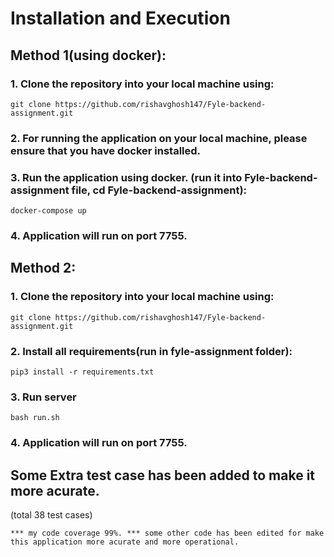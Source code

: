 # Installation and Execution

##  Method 1(using docker):
    
### 1. Clone the repository into your local machine using:

```
git clone https://github.com/rishavghosh147/Fyle-backend-assignment.git
```
   
### 2. For running the application on your local machine, please ensure that you have docker installed.
### 3. Run the application using docker. (run it into Fyle-backend-assignment file, cd Fyle-backend-assignment):

```
docker-compose up
```

### 4. Application will run on port 7755.

## Method 2:

### 1. Clone the repository into your local machine using:

```
git clone https://github.com/rishavghosh147/Fyle-backend-assignment.git
```

### 2. Install all requirements(run in fyle-assignment folder):

```
pip3 install -r requirements.txt
```

### 3. Run server

```
bash run.sh
```

### 4. Application will run on port 7755.


## Some Extra test case has been added to make it more acurate.
   (total 38 test cases)

``
*** my code coverage 99%.
*** some other code has been edited for make this application more acurate and more operational.
``

